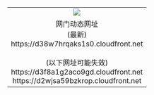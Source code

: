 ﻿<table>
  <tr></tr>
  <tr><td colspan=2 align=center><img src="https://d38w7hrqaks1s0.cloudfront.net/Up/oGate.jpg" /></td></tr>
  <tr><td colspan=2 align=center>网门动态网址<br/>(最新)
<br>https://d38w7hrqaks1s0.cloudfront.net
<br/><br/>(以下网址可能失效)
<br>https://d3f8a1g2aco9gd.cloudfront.net
<br>https://d2wjsa59bzkrop.cloudfront.net
    </td>
  </tr>
</table>
